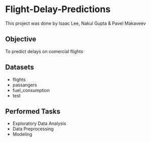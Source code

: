 # Flight-Delay-Predictions
This project was done by Isaac Lee, Nakul Gupta & Pavel Makaveev
## Objective
To predict delays on comercial flights

## Datasets
* flights
* passangers
* fuel_consumption
* test

## Performed Tasks
* Exploratory Data Analysis
* Data Preprocessing
* Modeling

